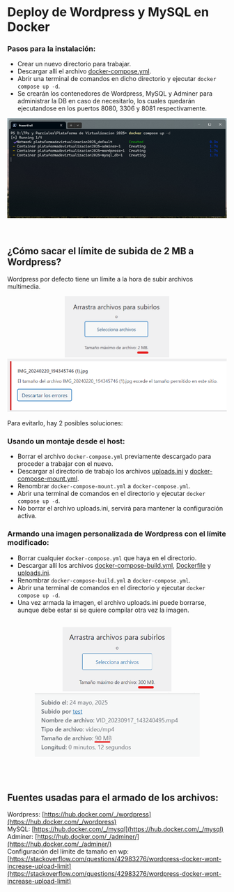 # Deploy de Wordpress y MySQL en Docker
### Pasos para la instalación:  
*  Crear un nuevo directorio para trabajar.
*  Descargar allí el archivo [docker-compose.yml](./docker-compose.yml).
*  Abrir una terminal de comandos en dicho directorio y ejecutar `docker compose up -d`.
*  Se crearán los contenedores de Wordpress, MySQL y Adminer para administrar la DB en caso de necesitarlo, los cuales quedarán ejecutandose en los puertos 8080, 3306 y 8081 respectivamente.
<p align="center"> <img src="img/docker-compose-up.png" alt="compose-up" width="550" /> </p> <br>

## ¿Cómo sacar el límite de subida de 2 MB a Wordpress?
Wordpress por defecto tiene un límite a la hora de subir archivos multimedia.  
<p align="center"> <img src="img/limite-2mb.png" alt="limite 2mb" width="240" /> <img src="img/limite-2mb-advertencia.png" alt="2mb advertencia" width="580" /> </p>
Para evitarlo, hay 2 posibles soluciones:

### Usando un montaje desde el host:
* Borrar el archivo `docker-compose.yml` previamente descargado para proceder a trabajar con el nuevo.
* Descargar al directorio de trabajo los archivos [uploads.ini](./uploads.ini) y [docker-compose-mount.yml](./docker-compose-mount.yml).
* Renombrar `docker-compose-mount.yml` a `docker-compose.yml`.
* Abrir una terminal de comandos en el directorio y ejecutar `docker compose up -d`.
* No borrar el archivo uploads.ini, servirá para mantener la configuración activa.

### Armando una imagen personalizada de Wordpress con el límite modificado:
* Borrar cualquier `docker-compose.yml` que haya en el directorio.
* Descargar allí los archivos [docker-compose-build.yml](./docker-compose-build.yml), [Dockerfile](./Dockerfile) y [uploads.ini](./uploads.ini).
* Renombrar `docker-compose-build.yml` a `docker-compose.yml`.
* Abrir una terminal de comandos en el directorio y ejecutar `docker compose up -d`.
* Una vez armada la imagen, el archivo uploads.ini puede borrarse, aunque debe estar si se quiere compilar otra vez la imagen. <br><br>

<p align="center"> <img src="img/limite-300mb.png" alt="limite 300mb" width="250" /> <img src="img/archivo.png" alt="archivo mayor a 2mb" width="379" /> </p> <br> <br>

## Fuentes usadas para el armado de los archivos:
Wordpress: [https://hub.docker.com/_/wordpress](https://hub.docker.com/_/wordpress)  
MySQL: [https://hub.docker.com/_/mysql](https://hub.docker.com/_/mysql)  
Adminer: [https://hub.docker.com/_/adminer/](https://hub.docker.com/_/adminer/)  
Configuración del límite de tamaño en wp: [https://stackoverflow.com/questions/42983276/wordpress-docker-wont-increase-upload-limit](https://stackoverflow.com/questions/42983276/wordpress-docker-wont-increase-upload-limit)


